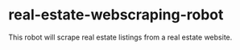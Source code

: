 # real-estate-webscraping-robot
This robot will scrape real estate listings from a real estate website.
